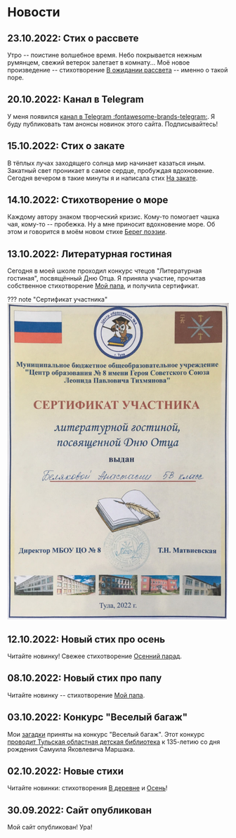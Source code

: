 # Новости

## 23.10.2022: Стих о рассвете

Утро -- поистине волшебное время. Небо покрывается нежным румянцем, свежий ветерок залетает в комнату... Моё новое произведение -- стихотворение [В ожидании рассвета](poems/before-sunrise.md) -- именно о такой поре.

## 20.10.2022: Канал в Telegram

У меня появился [канал в Telegram :fontawesome-brands-telegram:](https://t.me/lib_beliakova). Я буду публиковать там анонсы новинок этого сайта. Подписывайтесь!

## 15.10.2022: Стих о закате

В тёплых лучах заходящего солнца мир начинает казаться иным. Закатный свет проникает в самое сердце, пробуждая вдохновение. Сегодня вечером в такие минуты я и написала стих [На закате](poems/sunset.md).

## 14.10.2022: Стихотворение о море

Каждому автору знаком творческий кризис. Кому-то помогает чашка чая, кому-то -- пробежка. Ну а мне приносит вдохновение море. Об этом и говорится в моём новом стихе [Берег поэзии](poems/coast-of-poetry.md).

## 13.10.2022: Литературная гостиная 

Сегодня в моей школе проходил конкурс чтецов "Литературная гостиная", посвящённый Дню Отца. Я приняла участие, прочитав собственное стихотворение [Мой папа](poems/my-dad.md), и получила сертификат.

??? note "Сертификат участника"
    ![Сертификат участника Литературной гостиной](images/sertificate.jpg)

## 12.10.2022: Новый стих про осень

Читайте новинку! Свежее стихотворение [Осенний парад](poems/autumn-parade.md).

## 08.10.2022: Новый стих про папу

Читайте новинку -- стихотворение [Мой папа](poems/my-dad.md).

## 03.10.2022: Конкурс "Веселый багаж"

Мои [загадки](riddles.md) приняты на конкурс "Веселый багаж". Этот конкурс [проводит Тульская областная детская библиотека](https://tulaodb.ru/news/?ELEMENT_ID=10206) к 135-летию со дня рождения Самуила Яковлевича Маршака.

## 02.10.2022: Новые стихи

Читайте новинки: стихотворения [В деревне](poems/country.md)  и [Осень](poems/autumn.md)!

## 30.09.2022: Сайт опубликован

Мой сайт опубликован! Ура!
